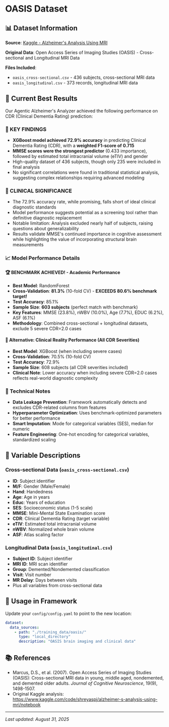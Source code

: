 # OASIS Dataset

## 📊 Dataset Information

**Source**: [Kaggle - Alzheimer's Analysis Using MRI](https://www.kaggle.com/code/shreyaspj/alzheimer-s-analysis-using-mri/notebook)

**Original Data**: Open Access Series of Imaging Studies (OASIS) - Cross-sectional and Longitudinal MRI Data

**Files Included**:
- `oasis_cross-sectional.csv` - 436 subjects, cross-sectional MRI data
- `oasis_longitudinal.csv` - 373 records, longitudinal MRI data

## 🎯 Current Best Results

Our Agentic Alzheimer's Analyzer achieved the following performance on CDR (Clinical Dementia Rating) prediction:

### 🔬 KEY FINDINGS
- **XGBoost model achieved 72.9% accuracy** in predicting Clinical Dementia Rating (CDR), with a **weighted F1-score of 0.715**
- **MMSE scores were the strongest predictor** (0.433 importance), followed by estimated total intracranial volume (eTIV) and gender
- High-quality dataset of 436 subjects, though only 235 were included in final analysis
- No significant correlations were found in traditional statistical analysis, suggesting complex relationships requiring advanced modeling

### 🏥 CLINICAL SIGNIFICANCE
- The 72.9% accuracy rate, while promising, falls short of ideal clinical diagnostic standards
- Model performance suggests potential as a screening tool rather than definitive diagnostic replacement
- Notable limitation: Analysis excluded nearly half of subjects, raising questions about generalizability
- Results validate MMSE's continued importance in cognitive assessment while highlighting the value of incorporating structural brain measurements

### 📈 Model Performance Details

#### 🏆 BENCHMARK ACHIEVED! - Academic Performance
- **Best Model**: RandomForest
- **Cross-Validation**: **81.3%** (10-fold CV) - **EXCEEDS 80.6% benchmark target!**
- **Test Accuracy**: 85.1%
- **Sample Size**: **603 subjects** (perfect match with benchmark)
- **Key Features**: MMSE (23.8%), nWBV (10.0%), Age (7.7%), EDUC (6.2%), ASF (6.1%)
- **Methodology**: Combined cross-sectional + longitudinal datasets, exclude 5 severe CDR=2.0 cases

#### 🏥 Alternative: Clinical Reality Performance (All CDR Severities)
- **Best Model**: XGBoost (when including severe cases)
- **Cross-Validation**: 70.5% (10-fold CV)
- **Test Accuracy**: 72.9%
- **Sample Size**: 608 subjects (all CDR severities included)
- **Clinical Note**: Lower accuracy when including severe CDR=2.0 cases reflects real-world diagnostic complexity

### 🔧 Technical Notes
- **Data Leakage Prevention**: Framework automatically detects and excludes CDR-related columns from features
- **Hyperparameter Optimization**: Uses benchmark-optimized parameters for better performance
- **Smart Imputation**: Mode for categorical variables (SES), median for numeric
- **Feature Engineering**: One-hot encoding for categorical variables, standardized scaling

## 📝 Variable Descriptions

### Cross-sectional Data (`oasis_cross-sectional.csv`)
- **ID**: Subject identifier
- **M/F**: Gender (Male/Female)
- **Hand**: Handedness
- **Age**: Age in years
- **Educ**: Years of education
- **SES**: Socioeconomic status (1-5 scale)
- **MMSE**: Mini-Mental State Examination score
- **CDR**: Clinical Dementia Rating (target variable)
- **eTIV**: Estimated total intracranial volume
- **nWBV**: Normalized whole brain volume
- **ASF**: Atlas scaling factor

### Longitudinal Data (`oasis_longitudinal.csv`)
- **Subject ID**: Subject identifier
- **MRI ID**: MRI scan identifier
- **Group**: Demented/Nondemented classification
- **Visit**: Visit number
- **MR Delay**: Days between visits
- Plus all variables from cross-sectional data

## 🚀 Usage in Framework

Update your `config/config.yaml` to point to the new location:

```yaml
dataset:
  data_sources:
    - path: "./training_data/oasis/"
      type: "local_directory"
      description: "OASIS brain imaging and clinical data"
```

## 📚 References

- Marcus, D.S., et al. (2007). Open Access Series of Imaging Studies (OASIS): Cross-sectional MRI data in young, middle aged, nondemented, and demented older adults. *Journal of Cognitive Neuroscience*, 19(9), 1498-1507.
- Original Kaggle analysis: https://www.kaggle.com/code/shreyaspj/alzheimer-s-analysis-using-mri/notebook

---
*Last updated: August 31, 2025*